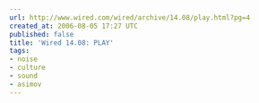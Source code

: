 ```yaml
---
url: http://www.wired.com/wired/archive/14.08/play.html?pg=4
created_at: 2006-08-05 17:27 UTC
published: false
title: 'Wired 14.08: PLAY'
tags:
- noise
- culture
- sound
- asimov
---
```



